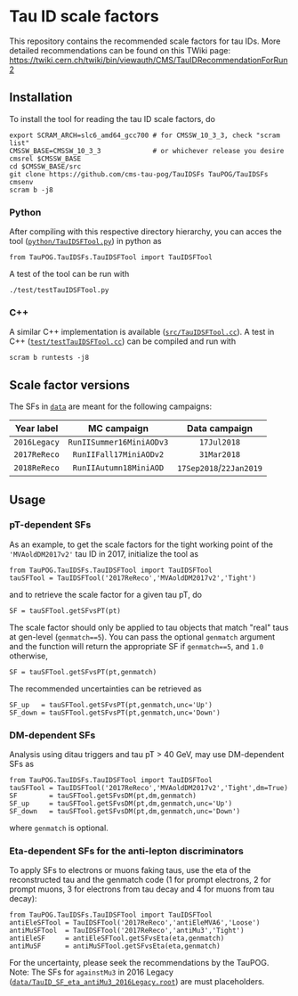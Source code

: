 # Tau ID scale factors

This repository contains the recommended scale factors for tau IDs. More detailed recommendations can be found on this TWiki page: https://twiki.cern.ch/twiki/bin/viewauth/CMS/TauIDRecommendationForRun2


## Installation

To install the tool for reading the tau ID scale factors, do
```
export SCRAM_ARCH=slc6_amd64_gcc700 # for CMSSW_10_3_3, check "scram list"
CMSSW_BASE=CMSSW_10_3_3             # or whichever release you desire
cmsrel $CMSSW_BASE
cd $CMSSW_BASE/src
git clone https://github.com/cms-tau-pog/TauIDSFs TauPOG/TauIDSFs
cmsenv
scram b -j8
```


### Python

After compiling with this respective directory hierarchy, you can acces the tool ([`python/TauIDSFTool.py`](python/TauIDSFTool.py)) in python as
```
from TauPOG.TauIDSFs.TauIDSFTool import TauIDSFTool
```
A test of the tool can be run with
```
./test/testTauIDSFTool.py
```


### C++

A similar C++ implementation is available ([`src/TauIDSFTool.cc`](src/TauIDSFTool.cc)). A test in C++ ([`test/testTauIDSFTool.cc`](test/testTauIDSFTool.cc)) can be compiled and run with
```
scram b runtests -j8
```


## Scale factor versions

The SFs in [`data`](data) are meant for the following campaigns:

| Year label   | MC campaign  | Data campaign |
|:------------:|:------------:| :------------:|
| `2016Legacy` | `RunIISummer16MiniAODv3` | `17Jul2018` |
| `2017ReReco` | `RunIIFall17MiniAODv2`   | `31Mar2018` |
| `2018ReReco` | `RunIIAutumn18MiniAOD`   | `17Sep2018`/`22Jan2019` |


## Usage

### pT-dependent SFs

As an example, to get the scale factors for the tight working point of the `'MVAoldDM2017v2'` tau ID in 2017, initialize the tool as
```
from TauPOG.TauIDSFs.TauIDSFTool import TauIDSFTool
tauSFTool = TauIDSFTool('2017ReReco','MVAoldDM2017v2','Tight')
```
and to retrieve the scale factor for a given tau pT, do
```
SF = tauSFTool.getSFvsPT(pt)
```
The scale factor should only be applied to tau objects that match "real" taus at gen-level (`genmatch==5`). You can pass the optional `genmatch` argument and the function will return the appropriate SF if `genmatch==5`, and `1.0` otherwise,
```
SF = tauSFTool.getSFvsPT(pt,genmatch)
```
The recommended uncertainties can be retrieved as
```
SF_up   = tauSFTool.getSFvsPT(pt,genmatch,unc='Up')
SF_down = tauSFTool.getSFvsPT(pt,genmatch,unc='Down')
```


### DM-dependent SFs

Analysis using ditau triggers and tau pT > 40 GeV, may use DM-dependent SFs as
```
from TauPOG.TauIDSFs.TauIDSFTool import TauIDSFTool
tauSFTool = TauIDSFTool('2017ReReco','MVAoldDM2017v2','Tight',dm=True)
SF        = tauSFTool.getSFvsDM(pt,dm,genmatch)
SF_up     = tauSFTool.getSFvsDM(pt,dm,genmatch,unc='Up')
SF_down   = tauSFTool.getSFvsDM(pt,dm,genmatch,unc='Down')
```
where `genmatch` is optional.


### Eta-dependent SFs for the anti-lepton discriminators

To apply SFs to electrons or muons faking taus, use the eta of the reconstructed tau and the genmatch code (1 for prompt electrons, 2 for prompt muons, 3 for electrons from tau decay and 4 for muons from tau decay):
```
from TauPOG.TauIDSFs.TauIDSFTool import TauIDSFTool
antiEleSFTool = TauIDSFTool('2017ReReco','antiEleMVA6','Loose')
antiMuSFTool  = TauIDSFTool('2017ReReco','antiMu3','Tight')
antiEleSF     = antiEleSFTool.getSFvsEta(eta,genmatch)
antiMuSF      = antiMuSFTool.getSFvsEta(eta,genmatch)
```
For the uncertainty, please seek the recommendations by the TauPOG. Note: The SFs for `againstMu3` in 2016 Legacy ([`data/TauID_SF_eta_antiMu3_2016Legacy.root`](data/TauID_SF_eta_antiMu3_2016Legacy.root)) are must placeholders.
